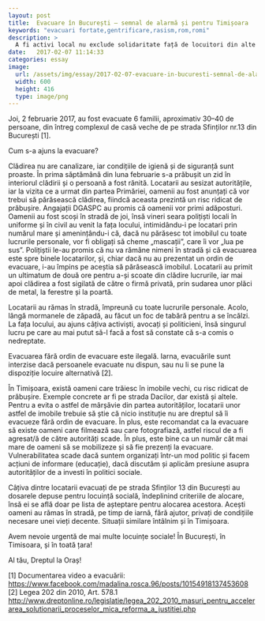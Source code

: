 ```yaml
---
layout: post
title:  Evacuare în București — semnal de alarmă și pentru Timișoara
keywords: "evacuari fortate,gentrificare,rasism,rom,romi"
description: >
  A fi activi local nu exclude solidaritate față de locuitori din alte orașe, mai mult, este intolerabil că astfel de lucruri se pot întâmpla oriunde în lume, și este datoria noastră să ne împotrivim.  
date:   2017-02-07 11:14:33
categories: essay
image:
  url: /assets/img/essay/2017-02-07-evacuare-in-bucuresti-semnal-de-alarma-tm.png
  width: 600
  height: 416
  type: image/png
---
```


Joi, 2 februarie 2017, au fost evacuate 6 familii, aproximativ 30–40 de persoane, din întreg complexul de casă veche de pe strada Sfinților nr.13 din București [1].  

Cum s-a ajuns la evacuare?  

Clădirea nu are canalizare, iar condițiile de igienă și de siguranță sunt proaste. În prima săptămână din luna februarie s-a prăbușit un zid în interiorul clădirii și o persoană a fost rănită. Locatarii au sesizat autoritățile, iar la vizita ce a urmat din partea Primăriei, oamenii au fost anunțați că vor trebui să părăsească clădirea, fiindcă aceasta prezintă un risc ridicat de prăbușire. Angajații DGASPC au promis că oamenii vor primi adăposturi. Oamenii au fost scoși în stradă de joi, însă vineri seara polițiști locali în uniforme și în civil au venit la fața locului, intimidându-i pe locatari prin numărul mare și amenințându-i că, dacă nu părăsesc tot imobilul cu toate lucrurile personale, vor fi obligați să cheme „mascații”, care îi vor „lua pe sus”. Polițiștii le-au promis că nu va rămâne nimeni în stradă și că evacuarea este spre binele locatarilor, și, chiar dacă nu au prezentat un ordin de evacuare, i-au împins pe aceștia să părăsească imobilul. Locatarii au primit un ultimatum de două ore pentru a-și scoate din clădire lucrurile, iar mai apoi clădirea a fost sigilată de către o firmă privată, prin sudarea unor plăci de metal, la ferestre și la poartă.  

Locatarii au rămas în stradă, împreună cu toate lucrurile personale. Acolo, lângă mormanele de zăpadă, au făcut un foc de tabără pentru a se încălzi. La fața locului, au ajuns câțiva activiști, avocați și politicieni, însă singurul lucru pe care au mai putut să-l facă a fost să constate că s-a comis o nedreptate.  

Evacuarea fără ordin de evacuare este ilegală. Iarna, evacuările sunt interzise dacă persoanele evacuate nu dispun, sau nu li se pune la dispoziție locuire alternativă [2].  

În Timișoara, există oameni care trăiesc în imobile vechi, cu risc ridicat de prăbușire. Exemple concrete ar fi pe strada Dacilor, dar există și altele. Pentru a evita o astfel de mârșăvie din partea autorităților, locatarii unor astfel de imobile trebuie să știe că nicio instituție nu are dreptul să îi evacueze fără ordin de evacuare. În plus, este recomandat ca la evacuare să existe oameni care filmează sau care fotografiază, astfel riscul de a fi agresat/ă de către autorități scade. În plus, este bine ca un număr cât mai mare de oameni să se mobilizeze și să fie prezenți la evacuare. Vulnerabilitatea scade dacă suntem organizați într-un mod politic și facem acțiuni de informare (educație), dacă discutăm și aplicăm presiune asupra autorităților de a investi în politici sociale.  

Câțiva dintre locatarii evacuați de pe strada Sfinților 13 din București au dosarele depuse pentru locuință socială, îndeplinind criteriile de alocare, însă ei se află doar pe lista de așteptare pentru alocarea acestora. Acești oameni au rămas în stradă, pe timp de iarnă, fără ajutor, privați de condițiile necesare unei vieți decente. Situații similare întâlnim și în Timișoara.  

Avem nevoie urgentă de mai multe locuințe sociale! În București, în Timisoara, și în toată țara!  

Al tău, Dreptul la Oraș!  

[1] Documentarea video a evacuării: https://www.facebook.com/madalina.rosca.96/posts/10154918137453608  
[2] Legea 202 din 2010, Art. 578.1 http://www.dreptonline.ro/legislatie/legea_202_2010_masuri_pentru_accelerarea_solutionarii_proceselor_mica_reforma_a_justitiei.php  